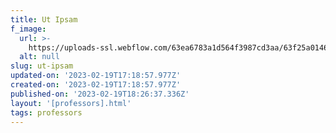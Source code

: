 ```yaml
---
title: Ut Ipsam
f_image:
  url: >-
    https://uploads-ssl.webflow.com/63ea6783a1d564f3987cd3aa/63f25a01461ec36d22502bb8_image3.jpeg
  alt: null
slug: ut-ipsam
updated-on: '2023-02-19T17:18:57.977Z'
created-on: '2023-02-19T17:18:57.977Z'
published-on: '2023-02-19T18:26:37.336Z'
layout: '[professors].html'
tags: professors
---
```



